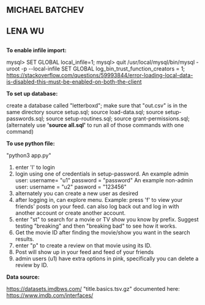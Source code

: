 ##
## MICHAEL BATCHEV
## LENA WU
## 

**To enable infile import:**

mysql> SET GLOBAL local_infile=1;
mysql> quit
/usr/local/mysql/bin/mysql -uroot -p --local-infile
SET GLOBAL log_bin_trust_function_creators = 1;
https://stackoverflow.com/questions/59993844/error-loading-local-data-is-disabled-this-must-be-enabled-on-both-the-client

**To set up database:**

create a database called "letterboxd";
make sure that "out.csv" is in the same directory
source setup.sql;
source load-data.sql;
source setup-passwords.sql;
source setup-routines.sql;
source grant-permissions.sql;
(alternately use __'source all.sql'__ to run all of those commands with one command)

**To use python file:**

"python3 app.py"
1. enter 'l' to login
2. login using one of credentials in setup-password. 
   An example admin user: username= "u1" password = "password"
   An example non-admin user: username = "u2" pasword = "123456"
3. alternately you can create a new user as desired
3. after logging in, can explore menu. Example: press 'f' to view your friends' posts on your feed.
   can also log back out and log in with another account or create another account.
4. enter "st" to search for a movie or TV show you know by prefix. Suggest testing "breaking" 
   and then "breaking bad" to see how it works.
5. Get the movie ID after finding the movie/show you want in the search results.
6. enter "p" to create a review on that movie using its ID.
7. Post will show up in your feed and feed of your friends
8. admin users (u1) have extra options in pink, specifically you can delete a review by ID.


**Data source:**

https://datasets.imdbws.com/ "title.basics.tsv.gz"
documented here: https://www.imdb.com/interfaces/ 